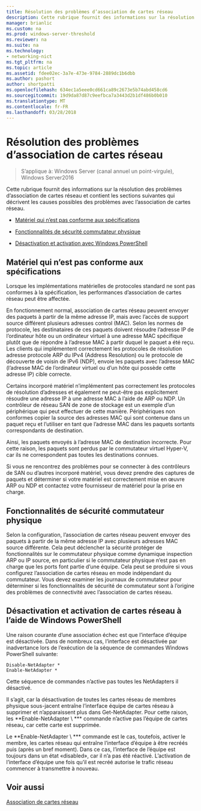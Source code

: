 ```yaml
---
title: Résolution des problèmes d’association de cartes réseau
description: Cette rubrique fournit des informations sur la résolution des problèmes d’association de cartes réseau dans Windows Server2016.
manager: brianlic
ms.custom: na
ms.prod: windows-server-threshold
ms.reviewer: na
ms.suite: na
ms.technology:
- networking-nict
ms.tgt_pltfrm: na
ms.topic: article
ms.assetid: fdee02ec-3a7e-473e-9784-2889dc1b6dbb
ms.author: pashort
author: shortpatti
ms.openlocfilehash: 634ec1a5eee0cd661ca89c2673e5b74abd458cd6
ms.sourcegitcommit: 19d9da87d87c9eefbca7a3443d2b1df486b0b010
ms.translationtype: MT
ms.contentlocale: fr-FR
ms.lasthandoff: 03/28/2018
---
```

# <a name="troubleshooting-nic-teaming"></a>Résolution des problèmes d’association de cartes réseau

>S’applique à: Windows Server (canal annuel un point-virgule), Windows Server2016

Cette rubrique fournit des informations sur la résolution des problèmes d’association de cartes réseau et contient les sections suivantes qui décrivent les causes possibles des problèmes avec l’association de cartes réseau.  
  
-   [Matériel qui n’est pas conforme aux spécifications](#bkmk_hardware)  
  
-   [Fonctionnalités de sécurité commutateur physique](#bkmk_switch)  
  
-   [Désactivation et activation avec Windows PowerShell](#bkmk_ps)  
  
## <a name="bkmk_hardware"></a>Matériel qui n’est pas conforme aux spécifications  
Lorsque les implémentations matérielles de protocoles standard ne sont pas conformes à la spécification, les performances d’association de cartes réseau peut être affectée.  
  
En fonctionnement normal, association de cartes réseau peuvent envoyer des paquets à partir de la même adresse IP, mais avec l’accès de support source différent plusieurs adresses control (MAC). Selon les normes de protocole, les destinataires de ces paquets doivent résoudre l’adresse IP de l’ordinateur hôte ou un ordinateur virtuel à une adresse MAC spécifique plutôt que de répondre à l’adresse MAC à partir duquel le paquet a été reçu.  Les clients qui implémentent correctement les protocoles de résolution adresse protocole ARP du IPv4 (Address Resolution) ou le protocole de découverte de voisin de IPv6 (NDP), envoie les paquets avec l’adresse MAC (l’adresse MAC de l’ordinateur virtuel ou d’un hôte qui possède cette adresse IP) cible correcte.  
  
Certains incorporé matériel n’implémentent pas correctement les protocoles de résolution d’adresses et également ne peut-être pas explicitement résoudre une adresse IP à une adresse MAC à l’aide de ARP ou NDP.  Un contrôleur de réseau SAN de zone de stockage est un exemple d’un périphérique qui peut effectuer de cette manière. Périphériques non conformes copier la source des adresses MAC qui sont contenue dans un paquet reçu et l’utiliser en tant que l’adresse MAC dans les paquets sortants correspondants de destination.  
  
Ainsi, les paquets envoyés à l’adresse MAC de destination incorrecte. Pour cette raison, les paquets sont perdus par le commutateur virtuel Hyper-V, car ils ne correspondent pas toutes les destinations connues.  
  
Si vous ne rencontrez des problèmes pour se connecter à des contrôleurs de SAN ou d’autres incorporé matériel, vous devez prendre des captures de paquets et déterminer si votre matériel est correctement mise en œuvre ARP ou NDP et contactez votre fournisseur de matériel pour la prise en charge.  
  
## <a name="bkmk_switch"></a>Fonctionnalités de sécurité commutateur physique  
Selon la configuration, l’association de cartes réseau peuvent envoyer des paquets à partir de la même adresse IP avec plusieurs adresses MAC source différente.  Cela peut déclencher la sécurité protéger de fonctionnalités sur le commutateur physique comme dynamique inspection ARP ou IP source, en particulier si le commutateur physique n’est pas en charge que les ports font partie d’une équipe. Cela peut se produire si vous configurez l’association de cartes réseau en mode indépendant du commutateur.  Vous devez examiner les journaux de commutateur pour déterminer si les fonctionnalités de sécurité de commutateur sont à l’origine des problèmes de connectivité avec l’association de cartes réseau.  
  
## <a name="bkmk_ps"></a>Désactivation et activation de cartes réseau à l’aide de Windows PowerShell  
Une raison courante d’une association échec est que l’interface d’équipe est désactivée. Dans de nombreux cas, l’interface est désactivée par inadvertance lors de l’exécution de la séquence de commandes Windows PowerShell suivante:  
  
```  
Disable-NetAdapter *  
Enable-NetAdapter *  
```  
  
Cette séquence de commandes n’active pas toutes les NetAdapters il désactivé.  
  
Il s’agit, car la désactivation de toutes les cartes réseau de membres physique sous-jacent entraîne l’interface équipe de cartes réseau à supprimer et n’apparaissent plus dans Get-NetAdapter. Pour cette raison, les **Enable-NetAdapter \ *** commande n’active pas l’équipe de cartes réseau, car cette carte est supprimée.  
  
Le **Enable-NetAdapter \ *** commande est le cas, toutefois, activer le membre, les cartes réseau qui entraîne l’interface d’équipe à être recréés puis (après un bref moment). Dans ce cas, l’interface de l’équipe est toujours dans un état «disabled», car il n’a pas été réactivé. L’activation de l’interface d’équipe une fois qu’il est recréé autorise le trafic réseau commencer à transmettre à nouveau.  
  
## <a name="see-also"></a>Voir aussi  
[Association de cartes réseau](NIC-Teaming.md)  
  



